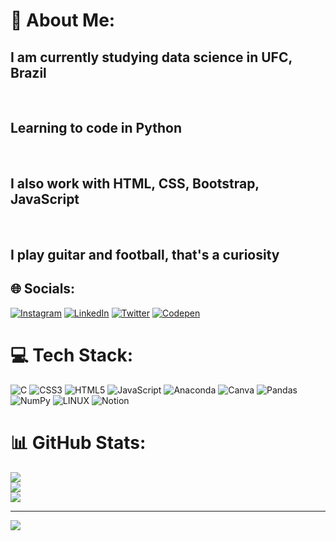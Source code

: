 # 💫 About Me:
<h2 style : color = #FFD89C>I am currently studying data science in UFC, Brazil</h2><br><h2 style: color = #FFD89C>Learning to code in Python</h2><br><h2 style: color = #FFD89C>I also work with HTML, CSS, Bootstrap, JavaScript</h2><br><h2 style: color = #FFD89C>I play guitar and football, that's a curiosity</h2>


## 🌐 Socials:
[![Instagram](https://img.shields.io/badge/Instagram-%23E4405F.svg?logo=Instagram&logoColor=white)](https://instagram.com/_artursp) [![LinkedIn](https://img.shields.io/badge/LinkedIn-%230077B5.svg?logo=linkedin&logoColor=white)](https://linkedin.com/in/paschoal.artur) [![Twitter](https://img.shields.io/badge/Twitter-%231DA1F2.svg?logo=Twitter&logoColor=white)](https://twitter.com/paschoal.artur) [![Codepen](https://img.shields.io/badge/Codepen-000000?style=for-the-badge&logo=codepen&logoColor=white)](https://codepen.io/paschoal.artur) 

# 💻 Tech Stack:
![C](https://img.shields.io/badge/c-%2300599C.svg?style=flat&logo=c&logoColor=white) ![CSS3](https://img.shields.io/badge/css3-%231572B6.svg?style=flat&logo=css3&logoColor=white) ![HTML5](https://img.shields.io/badge/html5-%23E34F26.svg?style=flat&logo=html5&logoColor=white) ![JavaScript](https://img.shields.io/badge/javascript-%23323330.svg?style=flat&logo=javascript&logoColor=%23F7DF1E) ![Anaconda](https://img.shields.io/badge/Anaconda-%2344A833.svg?style=flat&logo=anaconda&logoColor=white) ![Canva](https://img.shields.io/badge/Canva-%2300C4CC.svg?style=flat&logo=Canva&logoColor=white) ![Pandas](https://img.shields.io/badge/pandas-%23150458.svg?style=flat&logo=pandas&logoColor=white) ![NumPy](https://img.shields.io/badge/numpy-%23013243.svg?style=flat&logo=numpy&logoColor=white) ![LINUX](https://img.shields.io/badge/Linux-FCC624?style=flat&logo=linux&logoColor=black) ![Notion](https://img.shields.io/badge/Notion-%23000000.svg?style=flat&logo=notion&logoColor=white)
# 📊 GitHub Stats:
![](https://github-readme-stats.vercel.app/api?username=paschoal-artur&theme=tokyonight&hide_border=false&include_all_commits=true&count_private=true)<br/>
![](https://github-readme-streak-stats.herokuapp.com/?user=paschoal-artur&theme=tokyonight&hide_border=false)<br/>
![](https://github-readme-stats.vercel.app/api/top-langs/?username=paschoal-artur&theme=tokyonight&hide_border=false&include_all_commits=true&count_private=true&layout=compact)

---
[![](https://visitcount.itsvg.in/api?id=paschoal-artur&icon=7&color=12)](https://visitcount.itsvg.in)

<!-- Proudly created with GPRM ( https://gprm.itsvg.in ) -->

